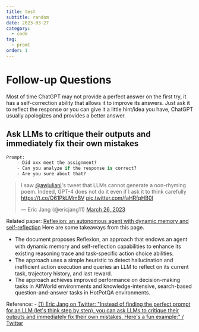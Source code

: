```yaml
---
title: test
subtitle: random
date: 2023-03-27
category:
  - code
tag:
  - promt
order: 1
---
```


# Follow-up Questions

Most of time ChatGPT may not provide a perfect answer on the first try, it has a self-correction ability that allows it to improve its answers. Just ask it to reflect the response or you can give it a little hint/idea you have, ChatGPT usually apologizes and provides a better answer.

## Ask LLMs to critique their outputs and immediately fix their own mistakes

```python
Prompt: 
	- Did xxx meet the assignment?
	- Can you analyze if the response is correct?
	- Are you sure about that?
```

<blockquote class="twitter-tweet"><p lang="en" dir="ltr">I saw <a href="https://twitter.com/awjuliani?ref_src=twsrc%5Etfw">@awjuliani</a>'s tweet that LLMs cannot generate a non-rhyming poem. Indeed, GPT-4 does not do it even if I ask it to think carefully <a href="https://t.co/O61PkLMmBV">https://t.co/O61PkLMmBV</a> <a href="https://t.co/faHRfpHB0l">pic.twitter.com/faHRfpHB0l</a></p>— Eric Jang (@ericjang11) <a href="https://twitter.com/ericjang11/status/1639882382437384192?ref_src=twsrc%5Etfw">March 26, 2023</a></blockquote> <script async src="https://platform.twitter.com/widgets.js" charset="utf-8"></script>

Related paper:
[Reflexion: an autonomous agent with dynamic memory and self-reflection](https://arxiv.org/pdf/2303.11366.pdf)
Here are some takeaways from this page.

- The document proposes Reﬂexion, an approach that endows an agent with dynamic memory and self-reﬂection capabilities to enhance its existing reasoning trace and task-speciﬁc action choice abilities.
- The approach uses a simple heuristic to detect hallucination and inefﬁcient action execution and queries an LLM to reﬂect on its current task, trajectory history, and last reward.
- The approach achieves improved performance on decision-making tasks in AlfWorld environments and knowledge-intensive, search-based question-and-answer tasks in HotPotQA environments.

Reference:
	- [(1) Eric Jang on Twitter: &#34;Instead of finding the perfect prompt for an LLM (let&#39;s think step by step), you can ask LLMs to critique their outputs and immediately fix their own mistakes. Here&#39;s a fun example:&#34; / Twitter](https://twitter.com/ericjang11/status/1639882111338573824)
